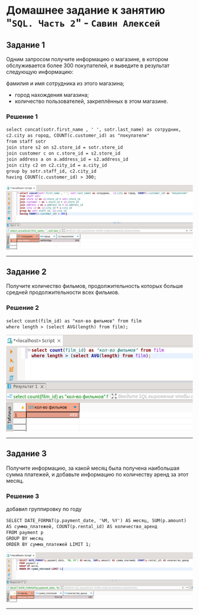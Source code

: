 # Домашнее задание к занятию "`SQL. Часть 2`" - `Савин Алексей`

## Задание 1
Одним запросом получите информацию о магазине, в котором обслуживается более 300 покупателей, и выведите в результат следующую информацию:  

фамилия и имя сотрудника из этого магазина;
- город нахождения магазина;
- количество пользователей, закреплённых в этом магазине.

### Решение 1  

```
select concat(sotr.first_name , ' ', sotr.last_name) as сотрудник,  c2.city as город, COUNT(c.customer_id) as "покупатели"
from staff sotr
join store s2 on s2.store_id = sotr.store_id 
join customer c on c.store_id = s2.store_id
join address a on a.address_id = s2.address_id 
join city c2 on c2.city_id = a.city_id 
group by sotr.staff_id, c2.city_id 
having COUNT(c.customer_id) > 300;
```
![part1](https://github.com/AI-Savin/hw_SQL_2/blob/main/img/part1.png)    
  
---

## Задание 2
Получите количество фильмов, продолжительность которых больше средней продолжительности всех фильмов.  

### Решение 2  
```
select count(film_id) as "кол-во фильмов" from film 
where length > (select AVG(length) from film);
```
![part2](https://github.com/AI-Savin/hw_SQL_2/blob/main/img/part2.png)   

 ---

## Задание 3  
 Получите информацию, за какой месяц была получена наибольшая сумма платежей, и добавьте информацию по количеству аренд за этот месяц. 

 ### Решение 3  
добавил группировку по году
 ```
SELECT DATE_FORMAT(p.payment_date, '%M, %Y') AS месяц, SUM(p.amount) AS сумма_платежей, COUNT(p.rental_id) AS количество_аренд
FROM payment p 
GROUP BY месяц
ORDER BY сумма_платежей LIMIT 1;
```
![part3_1](https://github.com/AI-Savin/hw_SQL_2/blob/main/img/part3_1.png)  

 ---
 
